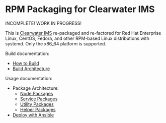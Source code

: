 RPM Packaging for Clearwater IMS
================================

INCOMPLETE! WORK IN PROGRESS!

This is [Clearwater IMS](https://www.projectclearwater.org/) re-packaged and re-factored for Red Hat 
Enterprise Linux, CentOS, Fedora, and other RPM-based Linux distributions with systemd. Only the
x86_64 platform is supported.

Build documentation:

* [How to Build](scripts/build/)
* [Build Architecture](SPECS/)

Usage documentation:

* Package Architecture:
    * [Node Packages](node-packages.md)
    * [Service Packages](service-packages.md)
    * [Utility Packages](utility-packages.md)
    * [Helper Packages](helper-packages.md)
* [Deploy with Ansible](scripts/deploy/)
